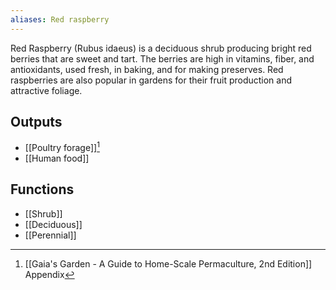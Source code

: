 ```yaml
---
aliases: Red raspberry
---
```

Red Raspberry (Rubus idaeus) is a deciduous shrub producing bright red berries that are sweet and tart. The berries are high in vitamins, fiber, and antioxidants, used fresh, in baking, and for making preserves. Red raspberries are also popular in gardens for their fruit production and attractive foliage.
## Outputs
- [[Poultry forage]][^1]
- [[Human food]]

## Functions
- [[Shrub]]
- [[Deciduous]]
- [[Perennial]]

[^1]: [[Gaia's Garden - A Guide to Home-Scale Permaculture, 2nd Edition]] Appendix
